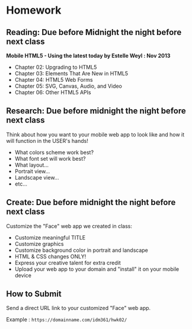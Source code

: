 # Homework

## Reading: Due before Midnight the night before next class
**Mobile HTML5 - Using the latest today by Estelle Weyl : Nov 2013**
- Chapter 02: Upgrading to HTML5
- Chapter 03: Elements That Are New in HTML5
- Chapter 04: HTML5 Web Forms
- Chapter 05: SVG, Canvas, Audio, and Video
- Chapter 06: Other HTML5 APIs


## Research: Due before midnight the night before next class
Think about how you want to your mobile web app to look like and how it will function in the USER's hands!
- What colors scheme work best?
- What font set will work best?
- What layout...
- Portrait view...
- Landscape view...
- etc...

## Create: Due before midnight the night before next class
Customize the "Face" web app we created in class:
- Customize meaningful TITLE
- Customize graphics
- Customize background color in portrait and landscape
- HTML & CSS changes ONLY!
- Express your creative talent for extra credit
- Upload your web app to your domain and "install" it on your mobile device
  

## How to Submit
Send a direct URL link to your customized "Face" web app.

Example : `https://domainname.com/idm361/hwk02/`
